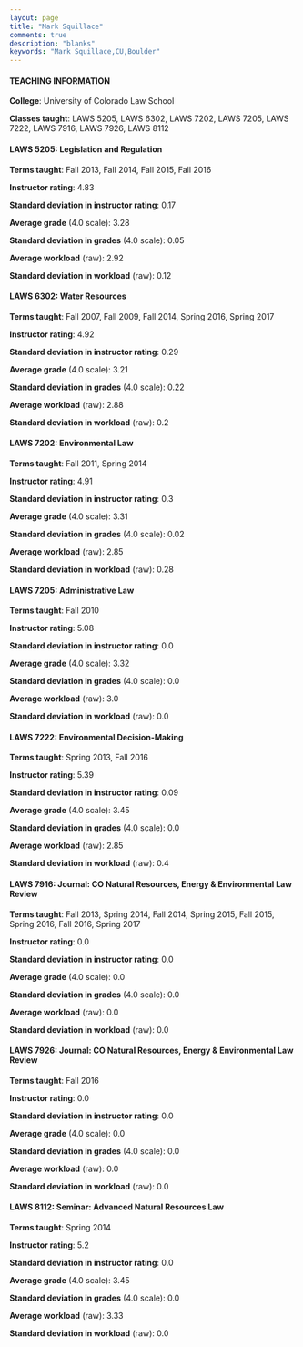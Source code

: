 ```yaml
---
layout: page
title: "Mark Squillace" 
comments: true
description: "blanks"
keywords: "Mark Squillace,CU,Boulder"
---
```

<head>
<script src="https://ajax.googleapis.com/ajax/libs/jquery/2.1.3/jquery.min.js"></script>
<script src="https://dl.dropboxusercontent.com/s/pc42nxpaw1ea4o9/highcharts.js?dl=0"></script>
<!-- <script src="../assets/js/highcharts.js"></script> -->
<style type="text/css">@font-face {
	font-family: "Bebas Neue";
	src: url(https://www.filehosting.org/file/details/544349/BebasNeue Regular.otf) format("opentype");
	}
	h1.Bebas { 
		font-family: "Bebas Neue", Verdana, Tahoma;
	}
</style>
</head>
	   
#### TEACHING INFORMATION

**College**: University of Colorado Law School

**Classes taught**: LAWS 5205, LAWS 6302, LAWS 7202, LAWS 7205, LAWS 7222, LAWS 7916, LAWS 7926, LAWS 8112

#### LAWS 5205: Legislation and Regulation

**Terms taught**: Fall 2013, Fall 2014, Fall 2015, Fall 2016

**Instructor rating**: 4.83

**Standard deviation in instructor rating**: 0.17

**Average grade** (4.0 scale): 3.28

**Standard deviation in grades** (4.0 scale): 0.05

**Average workload** (raw): 2.92

**Standard deviation in workload** (raw): 0.12

#### LAWS 6302: Water Resources

**Terms taught**: Fall 2007, Fall 2009, Fall 2014, Spring 2016, Spring 2017

**Instructor rating**: 4.92

**Standard deviation in instructor rating**: 0.29

**Average grade** (4.0 scale): 3.21

**Standard deviation in grades** (4.0 scale): 0.22

**Average workload** (raw): 2.88

**Standard deviation in workload** (raw): 0.2

#### LAWS 7202: Environmental Law

**Terms taught**: Fall 2011, Spring 2014

**Instructor rating**: 4.91

**Standard deviation in instructor rating**: 0.3

**Average grade** (4.0 scale): 3.31

**Standard deviation in grades** (4.0 scale): 0.02

**Average workload** (raw): 2.85

**Standard deviation in workload** (raw): 0.28

#### LAWS 7205: Administrative Law

**Terms taught**: Fall 2010

**Instructor rating**: 5.08

**Standard deviation in instructor rating**: 0.0

**Average grade** (4.0 scale): 3.32

**Standard deviation in grades** (4.0 scale): 0.0

**Average workload** (raw): 3.0

**Standard deviation in workload** (raw): 0.0

#### LAWS 7222: Environmental Decision-Making

**Terms taught**: Spring 2013, Fall 2016

**Instructor rating**: 5.39

**Standard deviation in instructor rating**: 0.09

**Average grade** (4.0 scale): 3.45

**Standard deviation in grades** (4.0 scale): 0.0

**Average workload** (raw): 2.85

**Standard deviation in workload** (raw): 0.4

#### LAWS 7916: Journal: CO Natural Resources, Energy & Environmental Law Review

**Terms taught**: Fall 2013, Spring 2014, Fall 2014, Spring 2015, Fall 2015, Spring 2016, Fall 2016, Spring 2017

**Instructor rating**: 0.0

**Standard deviation in instructor rating**: 0.0

**Average grade** (4.0 scale): 0.0

**Standard deviation in grades** (4.0 scale): 0.0

**Average workload** (raw): 0.0

**Standard deviation in workload** (raw): 0.0

#### LAWS 7926: Journal: CO Natural Resources, Energy & Environmental Law Review

**Terms taught**: Fall 2016

**Instructor rating**: 0.0

**Standard deviation in instructor rating**: 0.0

**Average grade** (4.0 scale): 0.0

**Standard deviation in grades** (4.0 scale): 0.0

**Average workload** (raw): 0.0

**Standard deviation in workload** (raw): 0.0

#### LAWS 8112: Seminar: Advanced Natural Resources Law

**Terms taught**: Spring 2014

**Instructor rating**: 5.2

**Standard deviation in instructor rating**: 0.0

**Average grade** (4.0 scale): 3.45

**Standard deviation in grades** (4.0 scale): 0.0

**Average workload** (raw): 3.33

**Standard deviation in workload** (raw): 0.0

